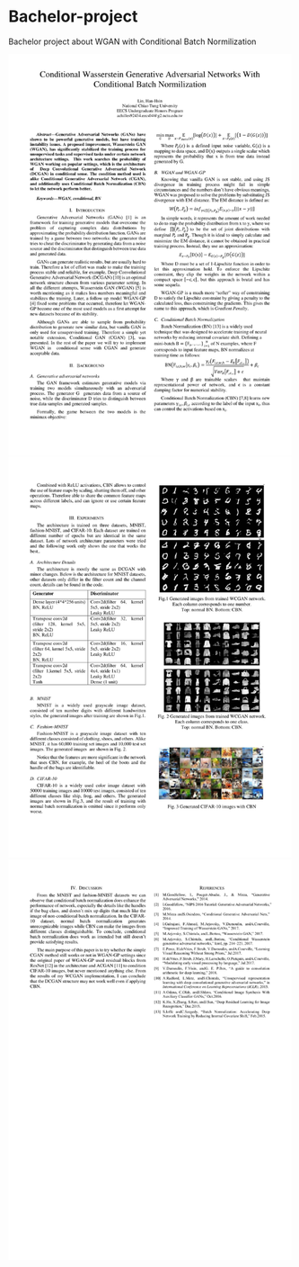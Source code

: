 # Bachelor-project
Bachelor project about WGAN with Conditional Batch Normilization

![image](https://github.com/AchillesTurtle/bachelor-project/blob/master/Project%20Result/CWGAN%20with%20CBN-1.jpg)
![image](https://github.com/AchillesTurtle/bachelor-project/blob/master/Project%20Result/CWGAN%20with%20CBN-2.jpg)
![image](https://github.com/AchillesTurtle/bachelor-project/blob/master/Project%20Result/CWGAN%20with%20CBN-3.jpg)
